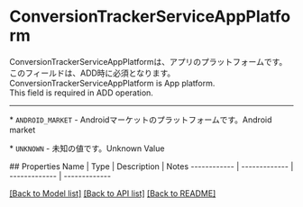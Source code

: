 # ConversionTrackerServiceAppPlatform

<div lang=\"ja\">ConversionTrackerServiceAppPlatformは、アプリのプラットフォームです。<br> このフィールドは、ADD時に必須となります。</div> <div lang=\"en\">ConversionTrackerServiceAppPlatform is App platform.<br> This field is required in ADD operation.</div> <hr> <p>* <code>ANDROID_MARKET</code> - <span lang=\"ja\">Androidマーケットのプラットフォームです。</span><span lang=\"en\">Android market</span></p> <p>* <code>UNKNOWN</code> - <span lang=\"ja\">未知の値です。</span><span lang=\"en\">Unknown Value</span></p> 
## Properties
Name | Type | Description | Notes
------------ | ------------- | ------------- | -------------

[[Back to Model list]](../README.md#documentation-for-models) [[Back to API list]](../README.md#documentation-for-api-endpoints) [[Back to README]](../README.md)


